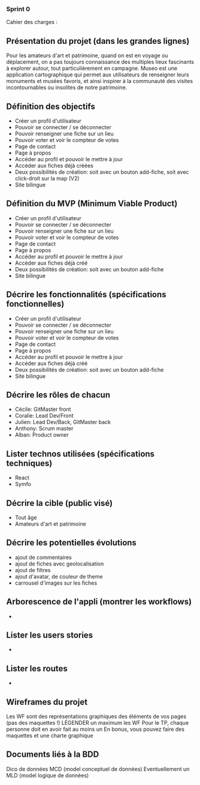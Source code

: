 ### Sprint 0

Cahier des charges :

## Présentation du projet (dans les grandes lignes)
Pour les amateurs d'art et patrimoine, quand on est en voyage ou déplacement, on a pas toujours connaissance des multiples lieux fascinants à explorer autour, tout particulièrement en campagne. Museo est une application cartographique qui permet aux utilisateurs de renseigner leurs monuments et musées favoris, et ainsi inspirer à la communauté des visites incontournables ou insolites de notre patrimoine.



## Définition des objectifs
 - Créer un profil d'utilisateur
 - Pouvoir se connecter / se déconnecter
 - Pouvoir renseigner une fiche sur un lieu
 - Pouvoir voter et voir le compteur de votes
 - Page de contact
 - Page à propos
 - Accéder au profil et pouvoir le mettre à jour
 - Accéder aux fiches déjà créées
 - Deux possibilités de création: soit avec un bouton add-fiche, soit avec click-droit sur la map (V2)
 - Site bilingue

## Définition du MVP (Minimum Viable Product)
 - Créer un profil d'utilisateur
 - Pouvoir se connecter / se déconnecter
 - Pouvoir renseigner une fiche sur un lieu
 - Pouvoir voter et voir le compteur de votes
 - Page de contact
 - Page à propos
 - Accéder au profil et pouvoir le mettre à jour
 - Accéder aux fiches déjà créé
 - Deux possibilités de création: soit avec un bouton add-fiche
 - Site bilingue

## Décrire les fonctionnalités (spécifications fonctionnelles)
 - Créer un profil d'utilisateur
 - Pouvoir se connecter / se déconnecter
 - Pouvoir renseigner une fiche sur un lieu
 - Pouvoir voter et voir le compteur de votes
 - Page de contact
 - Page à propos
 - Accéder au profil et pouvoir le mettre à jour
 - Accéder aux fiches déjà créé
 - Deux possibilités de création: soit avec un bouton add-fiche
 - Site bilingue


## Décrire les rôles de chacun
- Cécile: GitMaster front
- Coralie: Lead Dev/Front
- Julien: Lead Dev/Back, GitMaster back
- Anthony: Scrum master
- Alban: Product owner

## Lister technos utilisées (spécifications techniques)
- React
- Symfo
## Décrire la cible (public visé)
- Tout âge
- Amateurs d'art et patrimoine

## Décrire les potentielles évolutions
  - ajout de commentaires
  - ajout de fiches avec geolocalisation
  - ajout de filtres
  - ajout d'avatar, de couleur de theme
  - carrousel d'images sur les fiches


## Arborescence de l'appli (montrer les workflows)
- 

## Lister les users stories
- 

## Lister les routes
  - 

## Wireframes du projet

Les WF sont des représentations graphiques des éléments de vos pages (pas des maquettes !)
LÉGENDER un maximum les WF
Pour le TP, chaque personne doit en avoir fait au moins un
En bonus, vous pouvez faire des maquettes et une charte graphique

## Documents liés à la BDD

Dico de données
MCD (model conceptuel de données)
Eventuellement un MLD (model logique de données)